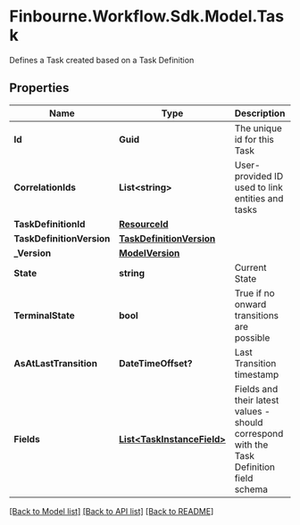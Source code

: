 # Finbourne.Workflow.Sdk.Model.Task
Defines a Task created based on a Task Definition

## Properties

Name | Type | Description | Notes
------------ | ------------- | ------------- | -------------
**Id** | **Guid** | The unique id for this Task | 
**CorrelationIds** | **List&lt;string&gt;** | User-provided ID used to link entities and tasks | [optional] 
**TaskDefinitionId** | [**ResourceId**](ResourceId.md) |  | 
**TaskDefinitionVersion** | [**TaskDefinitionVersion**](TaskDefinitionVersion.md) |  | 
**_Version** | [**ModelVersion**](ModelVersion.md) |  | [optional] 
**State** | **string** | Current State | 
**TerminalState** | **bool** | True if no onward transitions are possible | 
**AsAtLastTransition** | **DateTimeOffset?** | Last Transition timestamp | [optional] 
**Fields** | [**List&lt;TaskInstanceField&gt;**](TaskInstanceField.md) | Fields and their latest values - should correspond with the Task Definition field schema | [optional] 

[[Back to Model list]](../README.md#documentation-for-models) [[Back to API list]](../README.md#documentation-for-api-endpoints) [[Back to README]](../README.md)

